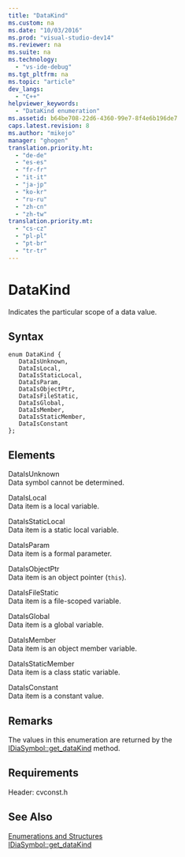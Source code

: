 ```yaml
---
title: "DataKind"
ms.custom: na
ms.date: "10/03/2016"
ms.prod: "visual-studio-dev14"
ms.reviewer: na
ms.suite: na
ms.technology: 
  - "vs-ide-debug"
ms.tgt_pltfrm: na
ms.topic: "article"
dev_langs: 
  - "C++"
helpviewer_keywords: 
  - "DataKind enumeration"
ms.assetid: b64be708-22d6-4360-99e7-8f4e6b196de7
caps.latest.revision: 8
ms.author: "mikejo"
manager: "ghogen"
translation.priority.ht: 
  - "de-de"
  - "es-es"
  - "fr-fr"
  - "it-it"
  - "ja-jp"
  - "ko-kr"
  - "ru-ru"
  - "zh-cn"
  - "zh-tw"
translation.priority.mt: 
  - "cs-cz"
  - "pl-pl"
  - "pt-br"
  - "tr-tr"
---
```

# DataKind
Indicates the particular scope of a data value.  
  
## Syntax  
  
```cpp#  
enum DataKind {   
   DataIsUnknown,  
   DataIsLocal,  
   DataIsStaticLocal,  
   DataIsParam,  
   DataIsObjectPtr,  
   DataIsFileStatic,  
   DataIsGlobal,  
   DataIsMember,  
   DataIsStaticMember,  
   DataIsConstant  
};  
```  
  
## Elements  
 DataIsUnknown  
 Data symbol cannot be determined.  
  
 DataIsLocal  
 Data item is a local variable.  
  
 DataIsStaticLocal  
 Data item is a static local variable.  
  
 DataIsParam  
 Data item is a formal parameter.  
  
 DataIsObjectPtr  
 Data item is an object pointer (`this`).  
  
 DataIsFileStatic  
 Data item is a file-scoped variable.  
  
 DataIsGlobal  
 Data item is a global variable.  
  
 DataIsMember  
 Data item is an object member variable.  
  
 DataIsStaticMember  
 Data item is a class static variable.  
  
 DataIsConstant  
 Data item is a constant value.  
  
## Remarks  
 The values in this enumeration are returned by the [IDiaSymbol::get_dataKind](../VS_debugger/idiasymbol--get_datakind.md) method.  
  
## Requirements  
 Header: cvconst.h  
  
## See Also  
 [Enumerations and Structures](../VS_debugger/enumerations-and-structures.md)   
 [IDiaSymbol::get_dataKind](../VS_debugger/idiasymbol--get_datakind.md)